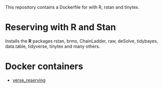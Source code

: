 This repository contains a Dockerfile for with R, rstan and tinytex.

# Reserving with R and Stan

Installs the **R** packages rstan, brms, ChainLadder, raw, deSolve, tidybayes,
data.table, tidyverse, tinytex and many others.

# Docker containers

 * [verse_reserving](https://cloud.docker.com/repository/docker/mages/verse_reserving)
